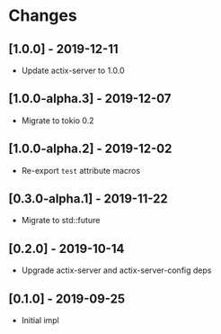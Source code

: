# Changes

## [1.0.0] - 2019-12-11

* Update actix-server to 1.0.0

## [1.0.0-alpha.3] - 2019-12-07

* Migrate to tokio 0.2

## [1.0.0-alpha.2] - 2019-12-02

* Re-export `test` attribute macros


## [0.3.0-alpha.1] - 2019-11-22

* Migrate to std::future

## [0.2.0] - 2019-10-14

* Upgrade actix-server and actix-server-config deps


## [0.1.0] - 2019-09-25

* Initial impl
